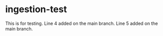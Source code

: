 # ingestion-test

This is for testing.
Line 4 added on the main branch.
Line 5 added on the main branch.

